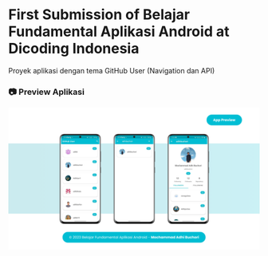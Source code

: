 # First Submission of Belajar Fundamental Aplikasi Android at Dicoding Indonesia

Proyek aplikasi dengan tema GitHub User (Navigation dan API)

### 📷 Preview Aplikasi
![Preview Aplikasi First Submission of Belajar Fundamental Aplikasi Android!](/PreviewAplikasi-First-BFAA-Rating.png "Preview Aplikasi")
